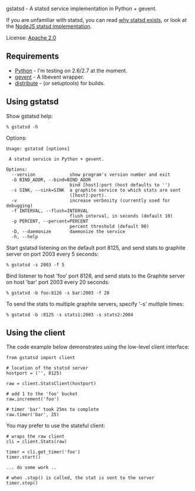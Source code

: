 
gstatsd - A statsd service implementation in Python + gevent.

If you are unfamiliar with statsd, you can read [why statsd exists][etsy post],
or look at the [NodeJS statsd implementation][etsy repo].

License: [Apache 2.0][license]

Requirements
------------

 * [Python][python] - I'm testing on 2.6/2.7 at the moment.
 * [gevent][gevent] - A libevent wrapper.
 * [distribute][distribute] - (or setuptools) for builds.


Using gstatsd
-------------

Show gstatsd help:

    % gstatsd -h

Options:

    Usage: gstatsd [options]

     A statsd service in Python + gevent.

    Options:
      --version             show program's version number and exit
      -b BIND_ADDR, --bind=BIND_ADDR
                            bind [host]:port (host defaults to '')
      -s SINK, --sink=SINK  a graphite service to which stats are sent
                            ([host]:port).
      -v                    increase verbosity (currently used for debugging)
      -f INTERVAL, --flush=INTERVAL
                            flush interval, in seconds (default 10)
      -p PERCENT, --percent=PERCENT
                            percent threshold (default 90)
      -D, --daemonize       daemonize the service
      -h, --help

Start gstatsd listening on the default port 8125, and send stats to graphite
server on port 2003 every 5 seconds:

    % gstatsd -s 2003 -f 5

Bind listener to host 'foo' port 8126, and send stats to the Graphite server
on host 'bar' port 2003 every 20 seconds:

    % gstatsd -b foo:8126 -s bar:2003 -f 20

To send the stats to multiple graphite servers, specify '-s' multiple times:

    % gstatsd -b :8125 -s stats1:2003 -s stats2:2004


Using the client
----------------

The code example below demonstrates using the low-level client interface:

    from gstatsd import client

    # location of the statsd server
    hostport = ('', 8125)

    raw = client.StatsClient(hostport)

    # add 1 to the 'foo' bucket
    raw.increment('foo')

    # timer 'bar' took 25ms to complete
    raw.timer('bar', 25)


You may prefer to use the stateful client:

    # wraps the raw client
    cli = client.Stats(raw)

    timer = cli.get_timer('foo')
    timer.start()

    ... do some work ..

    # when .stop() is called, the stat is sent to the server
    timer.stop()


[python]: http://www.python.org/
[gevent]: http://www.gevent.org/
[license]: http://www.apache.org/licenses/LICENSE-2.0
[distribute]: http://pypi.python.org/pypi/distribute
[etsy repo]: https://github.com/etsy/statsd
[etsy post]: http://codeascraft.etsy.com/2011/02/15/measure-anything-measure-everything/


